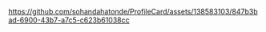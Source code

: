 https://github.com/sohandahatonde/ProfileCard/assets/138583103/847b3bad-6900-43b7-a7c5-c623b61038cc

